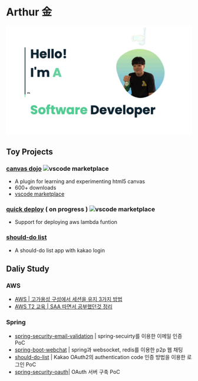 # Arthur 金

![introduce](./img/introduce.gif)

## Toy Projects

### [canvas dojo](https://github.com/znxkznxk1030/canvas-dojo) ![vscode marketplace](https://badgen.net/vs-marketplace/v/vscodevim.vim)

- A plugin for learning and experimenting html5 canvas
- 600+ downloads
- [vscode marketplace](https://marketplace.visualstudio.com/items?itemName=ArthurKim.canvas-dojo)

### [quick deploy](https://github.com/znxkznxk1030/vscode-tookit-aws-lambda-java) ( on progress ) ![vscode marketplace](https://badgen.net/vs-marketplace/v/vscodevim.vim)

- Support for deploying aws lambda funtion

### [should-do list](https://github.com/znxkznxk1030/should-do-list)

- A should-do list app with kakao login

## Daliy Study

### AWS

- [AWS | 고가용성 구성에서 세션을 유지 3가지 방법](https://github.com/znxkznxk1030/session-persisting-in-HA-on-aws)
- [AWS T2 교육 | SAA 따면서 공부했던것 정리](https://github.com/znxkznxk1030/aws-t2)

### Spring

- [spring-security-email-validation](https://github.com/znxkznxk1030/spring-security-email-validation) | spring-secuirty를 이용한 이메일 인증 PoC
- [spring-boot-webchat](https://github.com/znxkznxk1030/spring-boot-webchat) | spring과 websocket, redis를 이용한 p2p 웹 채팅
- [should-do-list](https://github.com/znxkznxk1030/should-do-list)           | Kakao OAuth2의 authentication code 인증 방법을 이용한 로그인 PoC
- [spring-security-oauth](https://github.com/znxkznxk1030/spring-security-oauth)| OAuth 서버 구축 PoC 